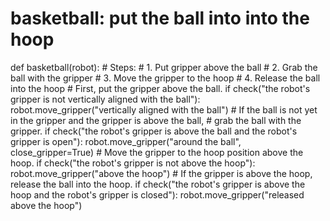 # basketball: put the ball into into the hoop
def basketball(robot):
    # Steps:
    #  1. Put gripper above the ball
    #  2. Grab the ball with the gripper
    #  3. Move the gripper to the hoop
    #  4. Release the ball into the hoop
    # First, put the gripper above the ball.
    if check("the robot's gripper is not vertically aligned with the ball"):
        robot.move_gripper("vertically aligned with the ball")
    # If the ball is not yet in the gripper and the gripper is above the ball,
    # grab the ball with the gripper.
    if check("the robot's gripper is above the ball and the robot's gripper is open"):
        robot.move_gripper("around the ball", close_gripper=True)
    # Move the gripper to the hoop position above the hoop.
    if check("the robot's gripper is not above the hoop"):
        robot.move_gripper("above the hoop")
    # If the gripper is above the hoop, release the ball into the hoop.
    if check("the robot's gripper is above the hoop and the robot's gripper is closed"):
        robot.move_gripper("released above the hoop")